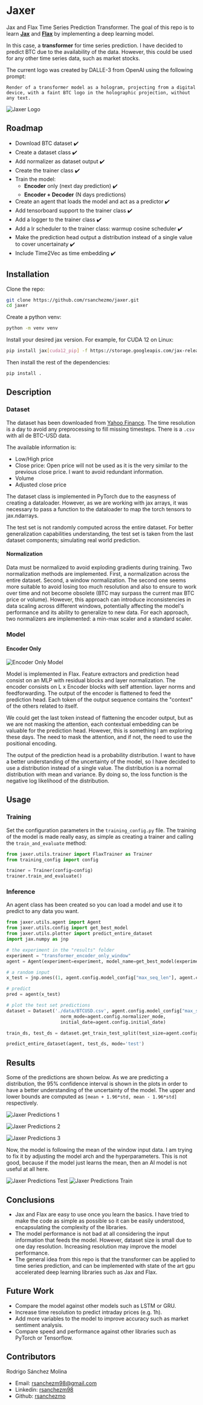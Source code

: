 # Jaxer
Jax and Flax Time Series Prediction Transformer. The goal of this repo is to learn [**Jax**](https://jax.readthedocs.io/en/latest/) and [**Flax**](https://flax.readthedocs.io/en/latest/) by implementing a deep learning model.

In this case, a **transformer** for time series prediction. I have decided to predict BTC due to the availability of the data. However, this could be used for any other time series data, such as market stocks.

The current logo was created by DALLE-3 from OpenAI using the following prompt:
```
Render of a transformer model as a hologram, projecting from a digital device, with a faint BTC logo in the holographic projection, without any text.
```

![Jaxer Logo](/data/btc_transformer.png)


## Roadmap
- Download BTC dataset ✔️
- Create a dataset class ✔️
- Add normalizer as dataset output ✔️
- Create the trainer class ✔️
- Train the model:
    - **Encoder** only (next day prediction) ✔️
    - **Encoder + Decoder** (N days predictions)
- Create an agent that loads the model and act as a predictor ✔️
- Add tensorboard support to the trainer class ✔️
- Add a logger to the trainer class ✔️
- Add a lr scheduler to the trainer class: warmup cosine scheduler ✔️
- Make the prediction head output a distribution instead of a single value to cover uncertainaty ✔️
- Include Time2Vec as time embedding ✔️

## Installation

Clone the repo:
```bash
git clone https://github.com/rsanchezmo/jaxer.git
cd jaxer
```

Create a python venv:
```bash
python -m venv venv
```

Install your desired jax version. For example, for CUDA 12 on Linux:
```bash
pip install jax[cuda12_pip] -f https://storage.googleapis.com/jax-releases/jax_cuda_releases.html
```

Then install the rest of the dependencies:

```bash
pip install .
```

## Description
### Dataset 
The dataset has been downloaded from [Yahoo Finance](https://es.finance.yahoo.com/quote/BTC-USD?p=BTC-USD&.tsrc=fin-srch). The time resolution is a day to avoid any preprocessing to fill missing timesteps. There is a ```.csv``` with all de BTC-USD data. 

The available information is:
- Low/High price
- Close price: Open price will not be used as it is the very similar to the previous close price. I want to avoid redundant information.
- Volume
- Adjusted close price

The dataset class is implemented in PyTorch due to the easyness of creating a dataloader. However, as we are working with jax arrays, it was necessary to pass a function to the dataloader to map the torch tensors to jax.ndarrays.

The test set is not randomly computed across the entire dataset. For better generalization capabilities understanding, the test set is taken from the last dataset components; simulating real world prediction. 

#### Normalization
Data must be normalized to avoid exploding gradients during training. Two normalization methods are implemented. First, a normalization across the entire dataset. Second, a window normalization. The second one seems more suitable to avoid losing too much resolution and also to ensure to work over time and not become obsolete (BTC may surpass the current max BTC price or volume). However, this approach can introduce inconsistencies in data scaling across different windows, potentially affecting the model's performance and its ability to generalize to new data. For each approach, two normalizers are implemented: a min-max scaler and a standard scaler.

### Model

#### Encoder Only
![Encoder Only Model](./data/encoder_only_model.png)

Model is implemented in Flax. Feature extractors and prediction head consist on an MLP with residual blocks and layer normalization. The encoder consists on L x Encoder blocks with self attention. layer norms and feedforwarding. The output of the encoder is flattened to feed the prediction head. Each token of the output sequence contains the "context" of the others related to itself. 

We could get the last token instead of flattening the encoder output, but as we are not masking the attention, each contextual embedding can be valuable for the prediction head. However, this is something I am exploring these days. The need to mask the attention, and if not, the need to use the positional encoding.

The output of the prediction head is a probability distribution. I want to have a better understanding of the uncertainty of the model, so I have decided to use a distribution instead of a single value. The distribution is a normal distribution with mean and variance. By doing so, the loss function is the negative log likelihood of the distribution.

## Usage
### Training
Set the configuration parameters in the `training_config.py` file. The training of the model is made really easy, as simple as creating a trainer and calling the `train_and_evaluate` method:

```python
from jaxer.utils.trainer import FlaxTrainer as Trainer
from training_config import config

trainer = Trainer(config=config)
trainer.train_and_evaluate()
```

### Inference
An agent class has been created so you can load a model and use it to predict to any data you want. 

```python
from jaxer.utils.agent import Agent
from jaxer.utils.config import get_best_model
from jaxer.utils.plotter import predict_entire_dataset
import jax.numpy as jnp

# the experiment in the "results" folder
experiment = "transformer_encoder_only_window"
agent = Agent(experiment=experiment, model_name=get_best_model(experiment))

# a random input
x_test = jnp.ones((1, agent.config.model_config["max_seq_len"], agent.config.model_config["input_features"]))

# predict
pred = agent(x_test)

# plot the test set predictions
dataset = Dataset('./data/BTCUSD.csv', agent.config.model_config["max_seq_len"], 
                    norm_mode=agent.config.normalizer_mode, 
                    initial_date=agent.config.initial_date)

train_ds, test_ds = dataset.get_train_test_split(test_size=agent.config.test_split)

predict_entire_dataset(agent, test_ds, mode='test')
```

## Results
Some of the predictions are shown below. As we are predicting a distribution, the 95% confidence interval is shown in the plots in order to have a better understanding of the uncertainty of the model. The upper and lower bounds are computed as ```[mean + 1.96*std, mean - 1.96*std]``` respectively.

![Jaxer Predictions 1](./data/1.png)

![Jaxer Predictions 2](./data/4.png)

![Jaxer Predictions 3](./data/2.png)

Now, the model is following the mean of the window input data. I am trying to fix it by adjusting the model arch and the hyperparameters. This is not good, because if the model just learns the mean, then an AI model is not useful at all here.

![Jaxer Predictions Test](./data/mean_test.png)
![Jaxer Predictions Train](./data/mean_train.png)

## Conclusions
- Jax and Flax are easy to use once you learn the basics. I have tried to make the code as simple as possible so it can be easily understood, encapsulating the complexity of the libraries.
- The model performance is not bad at all considering the input information that feeds the model. However, dataset size is small due to one day resolution. Increasing resolution may improve the model performance. 
- The general idea from this repo is that the transformer can be applied to time series prediction, and can be implemented with state of the art gpu accelerated deep learning libraries such as Jax and Flax. 

## Future Work
- Compare the model against other models such as LSTM or GRU.
- Increase time resolution to predict intraday prices (e.g. 1h).
- Add more variables to the model to improve accuracy such as market sentiment analysis. 
- Compare speed and performance against other libraries such as PyTorch or Tensorflow.

## Contributors
Rodrigo Sánchez Molina
- Email: rsanchezm98@gmail.com
- Linkedin: [rsanchezm98](https://www.linkedin.com/in/rsanchezm98/)
- Github: [rsanchezmo](https://github.com/rsanchezmo)
